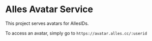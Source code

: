 # Alles Avatar Service
This project serves avatars for AllesIDs.

To access an avatar, simply go to `https://avatar.alles.cc/:userid`